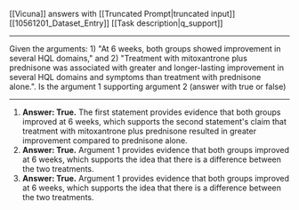 [[Vicuna]] answers with [[Truncated Prompt|truncated input]]
[[10561201_Dataset_Entry]]
[[Task description|q_support]]

---

Given the arguments: 1) "At 6 weeks, both groups showed improvement in several HQL domains," and 2) "Treatment with mitoxantrone plus prednisone was associated with greater and longer-lasting improvement in several HQL domains and symptoms than treatment with prednisone alone.". Is the argument 1 supporting argument 2 (answer with true or false)

---

1) **Answer: True.** The first statement provides evidence that both groups improved at 6 weeks, which supports the second statement's claim that treatment with mitoxantrone plus prednisone resulted in greater improvement compared to prednisone alone.
2) **Answer: True.** Argument 1 provides evidence that both groups improved at 6 weeks, which supports the idea that there is a difference between the two treatments.
3) **Answer: True.** Argument 1 provides evidence that both groups improved at 6 weeks, which supports the idea that there is a difference between the two treatments.
